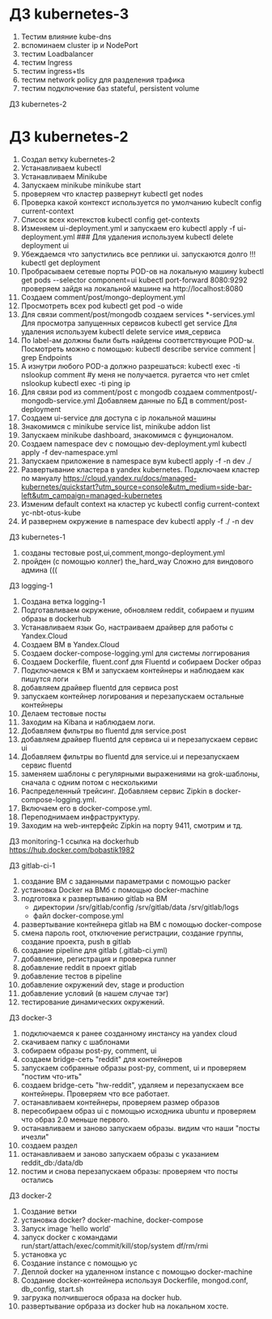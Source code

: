 # ДЗ kubernetes-3

1. Тестим влияние kube-dns
2. вспоминаем cluster ip и NodePort
3. тестим Loadbalancer
4. тестим Ingress
5. тестим ingress+tls
6. тестим network policy для разделения трафика
7. тестим подключение баз stateful, persistent volume

ДЗ kubernetes-2
# ДЗ kubernetes-2

1. Создал ветку kubernetes-2
2. Устанавливаем kubectl
3. Устанавливаем Minikube
4. Запускаем minikube
		minikube start
5. проверяем что кластер развернут
		kubectl get nodes
6. Проверка какой контекст используется по умолчанию
		kubeclt config current-context
7. Список всех контекстов
		kubectl config get-contexts
8. Изменяем ui-deployment.yml и запускаем его
		kubectl apply -f ui-deployment.yml
		### Для удаления используем kubectl delete deployment ui
9. Убеждаемся что запустились все реплики ui. запускаются долго !!!
		kubectl get deployment
10. Пробрасываем сетевые порты POD-ов на локальную машину
		kubectl get pods --selector component=ui
		kubectl port-forward <pod-name> 8080:9292
		проверяем зайдя на локальной машине на http://localhost:8080
11. Создаем comment/post/mongo-deployment.yml
12. Просмотреть всех pod
		kubectl get pod -o wide
13. Для связи comment/post/mongodb создаем services *-services.yml
		Для просмотра запущенных сервисов kubectl get service
		Для удаления используем kubectl delete service имя_сервиса
14. По label-ам должны были быть найдены соответствующие POD-ы.
		Посмотреть можно с помощью:
		kubectl describe service comment | grep Endpoints
15. А изнутри любого POD-а должно разрешаться:
		 kubectl exec -ti <pod-name> nslookup comment #у меня не получается. ругается что нет cmlet nslookup
		 kubectl exec -ti <pod-name> ping ip
16. Для связи pod из comment/post с mongodb создаем commentpost/-mongodb-service.yml
		Добавляем данные по БД в comment/post-deployment
17. Создаем ui-service для доступа с ip локальной машины
18. Знакомимся с minikube service list, minikube addon list
19. Запускаем minikube dashboard, знакомимся с фунционалом.
20. Создаем namespace dev с помощью dev-deployment.yml
		kubectl apply -f dev-namespace.yml
21. Запускаем приложение в namespace вум
		kubectl apply -f -n dev ./
22.	Развертывание кластера в yandex kubernetes. Подключаем кластер по мануалу https://cloud.yandex.ru/docs/managed-kubernetes/quickstart?utm_source=console&utm_medium=side-bar-left&utm_campaign=managed-kubernetes
23. Изменим default context на кластер yc
		kubectl config current-context yc-nbt-otus-kube
24. И развернем окружение в namespace dev
		kubectl apply -f ./ -n dev


ДЗ kubernetes-1
1. созданы тестовые post,ui,comment,mongo-deployment.yml
2. пройден (с помощью коллег) the_hard_way
Сложно для виндового админа (((

ДЗ logging-1
1. Создана ветка logging-1
2. Подготавливаем окружение, обновляем reddit, собираем и пушим образы в dockerhub
3. Устанавливаем язык Go, настраиваем драйвер для работы с Yandex.Cloud
4. Создаем ВМ в Yandex.Cloud
5. Создаем docker-compose-logging.yml для системы логгирования
6. Создаем Dockerfile, fluent.conf для Fluentd и собираем Docker образ
7. Подключаемся к ВМ и запускаем контейнеры и наблюдаем как пишутся логи
8. добавляем драйвер fluentd для сервиса post
9. запускаем контейнер логирования и перезапускаем остальные контейнеры
10. Делаем тестовые посты
11. Заходим на Kibana и наблюдаем логи.
12. Добавляем фильтры во fluentd для service.post
13. добавляем драйвер fluentd для сервиса ui и перезапускаем сервис ui
14. Добавляем фильтры во fluentd для service.ui и перезапускаем сервис fluentd
15. заменяем шаблоны с регулярными выражениями на grok-шаблоны, сначала с одним потом с несколькими
16. Распределенный трейсинг. Добавляем сервис  Zipkin в docker-compose-logging.yml.
17. Включаем его в docker-compose.yml.
18. Переподнимаем инфраструктуру.
19. Заходим на web-интерфейс Zipkin на порту 9411, смотрим и тд.

ДЗ monitoring-1
ссылка на dockerhub https://hub.docker.com/bobastik1982

ДЗ gitlab-ci-1
1. создание ВМ с заданными параметрами с помощью packer
2. установка Docker на ВМб с помощью docker-machine
3. подготовка к развертыванию gitlab на ВМ
    - директории /srv/gitlab/config /srv/gitlab/data /srv/gitlab/logs
    - файл docker-compose.yml
4. развертывание контейнера gitlab на ВМ с помощью docker-compose
5. смена пароль root, отключение регистрации, создание группы, создание проекта, push в gitlab
6. создание pipeline для gitlab (.gitlab-ci.yml)
7. добавление, регистрация и проверка runner
8. добавление reddit в проект gitlab
9. добавление тестов в pipeline
10. добавление окружений dev, stage и production
11. добавление условий (в нашем случае тэг)
12. тестирование динамических окружений.

ДЗ docker-3
1. подключаемся к ранее созданному инстансу на yandex cloud
2. скачиваем папку с шаблонами
3. собираем образы post-py, comment, ui
4. создаем bridge-сеть "reddit" для контейнеров
5. запускаем собранные образы post-py, comment, ui  и проверяем "постим что-ить"
6. cоздаем bridge-сеть "hw-reddit", удаляем и перезапускаем все контейнеры. Проверяем что все работает.
7. останавливаем контейнеры, проверяем размер образов
8. пересобираем образ ui с помощью исходника ubuntu и проверяем что образ 2.0 меньше первого.
9. останавливаем и заново запускаем образы. видим что наши "посты ичезли"
10. создаем  раздел
11. останавливаем и заново запускаем образы с указанием reddit_db:/data/db
12. постим и снова перезапускаем образы: проверяем что посты остались


ДЗ docker-2
1. Создание ветки
2. установка docker? docker-machine, docker-compose
3. Запуск image 'hello world'
4. запуск docker с командами run/start/attach/exec/commit/kill/stop/system df/rm/rmi
5. установка yc
6. Создание instance с помощью yc
7. Деплой docker на удаленном instance с помощью docker-machine
8. Создание docker-контейнера используя Dockerfile, mongod.conf, db_config, start.sh
9. загрузка полчившегося образа на docker hub.
10. развертывание орбраза из docker hub на локальном хосте.
